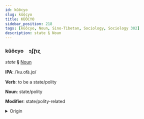 ```yaml
---
id: kûôcyo
slug: kûôcyo
title: KÛÔCYO
sidebar_position: 218
tags: [kûôcyo, Noun, Sino-Tibetan, Sociology, Sociology 302]
description: state § Noun
---
```


### kûôcyo&emsp;<span kind="abugida">ɔʄɽ̄ıɀ</span>

*state* **§** [Noun](../../tags/Noun)

**IPA**: /ˈku.ot͡ɕ.jɑ/

**Verb**: to be a state/polity

**Noun**: state/polity

**Modifier**: state/polity-related

<details>
    <summary>Origin</summary>
    Mandarin 國家 guójiā /ku̯ɔ.tɕja/<br/>
    <em>Sino-Tibetan Language Family</em>
</details>